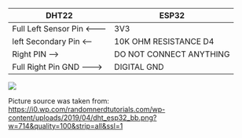 | DHT22 | ESP32 |
| --------------- | --------------- |
| Full Left Sensor Pin <--- | 3V3 |
| left Secondary Pin <--| 10K OHM RESISTANCE D4 |
| Right PIN -->| DO NOT CONNECT ANYTHING |
| Full Right Pin GND ---> | DIGITAL GND|

![](https://i0.wp.com/randomnerdtutorials.com/wp-content/uploads/2019/04/dht_esp32_bb.png?w=714&quality=100&strip=all&ssl=1)





Picture source was taken from: https://i0.wp.com/randomnerdtutorials.com/wp-content/uploads/2019/04/dht_esp32_bb.png?w=714&quality=100&strip=all&ssl=1
